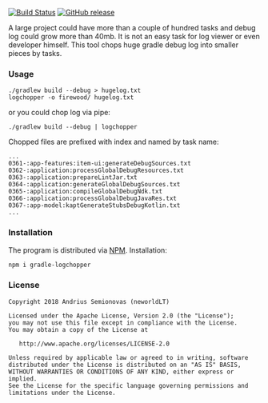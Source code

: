 [![Build Status](https://travis-ci.org/neworld/logchopper.svg?branch=master)](https://travis-ci.org/neworld/logchopper)
[![GitHub release](https://img.shields.io/github/release/neworld/logchopper/all.svg)](https://github.com/neworld/logchopper)

A large project could have more than a couple of hundred tasks and debug log could grow more than 40mb.
It is not an easy task for log viewer or even developer himself.
This tool chops huge gradle debug log into smaller pieces by tasks.

### Usage

```
./gradlew build --debug > hugelog.txt
logchopper -o firewood/ hugelog.txt
```

or you could chop log via pipe:

```
./gradlew build --debug | logchopper
```

Chopped files are prefixed with index and named by task name:
```
...
0361-:app-features:item-ui:generateDebugSources.txt
0362-:application:processGlobalDebugResources.txt
0363-:application:prepareLintJar.txt
0364-:application:generateGlobalDebugSources.txt
0365-:application:compileGlobalDebugNdk.txt
0366-:application:processGlobalDebugJavaRes.txt
0367-:app-model:kaptGenerateStubsDebugKotlin.txt
...
```

### Installation

The program is distributed via [NPM](https://www.npmjs.com/package/gradle-logchopper).
Installation:
```sh
npm i gradle-logchopper
```

### License

```
Copyright 2018 Andrius Semionovas (neworldLT)

Licensed under the Apache License, Version 2.0 (the "License");
you may not use this file except in compliance with the License.
You may obtain a copy of the License at

   http://www.apache.org/licenses/LICENSE-2.0

Unless required by applicable law or agreed to in writing, software
distributed under the License is distributed on an "AS IS" BASIS,
WITHOUT WARRANTIES OR CONDITIONS OF ANY KIND, either express or implied.
See the License for the specific language governing permissions and
limitations under the License.
```
